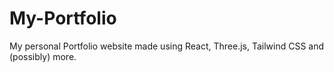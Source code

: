 # My-Portfolio
My personal Portfolio website made using React, Three.js, Tailwind CSS and (possibly) more.
